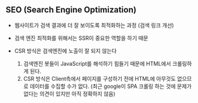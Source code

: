 ## SEO (Search Engine Optimization)

- 웹사이트가 검색 결과에 더 잘 보이도록 최적화하는 과정 (검색 링크 개선)
- 검색 엔진 최적화를 위해서는 SSR이 중요한 역할을 하기 때문

- CSR 방식은 검색엔진에 노출이 잘 되지 않는다
  1. 검색엔진 봇들이 JavaScript를 해석하기 힘들기 때문에 HTML에서 크롤링하게 된다.
  2. CSR 방식은 Client측에서 페이지를 구성하기 전에 HTML에 아무것도 없으므로 데이터를 수집할 수가 없다.
     (최근 google이 SPA 크롤링 하는 것에 문제가 없다는 의견이 있지만 아직 정확하지 않음)
